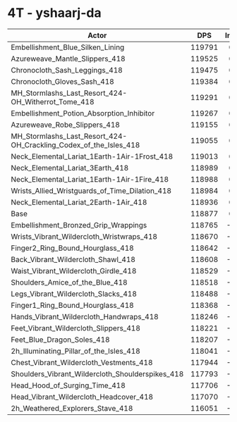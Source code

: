 # 4T - yshaarj-da
| Actor | DPS | Increase |
|---|:---:|:---:|
|Embellishment_Blue_Silken_Lining|119791|0.77%|
|Azureweave_Mantle_Slippers_418|119525|0.55%|
|Chronocloth_Sash_Leggings_418|119475|0.50%|
|Chronocloth_Gloves_Sash_418|119384|0.43%|
|MH_Stormlashs_Last_Resort_424-OH_Witherrot_Tome_418|119291|0.35%|
|Embellishment_Potion_Absorption_Inhibitor|119267|0.33%|
|Azureweave_Robe_Slippers_418|119155|0.23%|
|MH_Stormlashs_Last_Resort_424-OH_Crackling_Codex_of_the_Isles_418|119055|0.15%|
|Neck_Elemental_Lariat_1Earth-1Air-1Frost_418|119013|0.11%|
|Neck_Elemental_Lariat_3Earth_418|118989|0.09%|
|Neck_Elemental_Lariat_1Earth-1Air-1Fire_418|118988|0.09%|
|Wrists_Allied_Wristguards_of_Time_Dilation_418|118984|0.09%|
|Neck_Elemental_Lariat_2Earth-1Air_418|118936|0.05%|
|Base|118877|0.00%|
|Embellishment_Bronzed_Grip_Wrappings|118765|-0.09%|
|Wrists_Vibrant_Wildercloth_Wristwraps_418|118670|-0.17%|
|Finger2_Ring_Bound_Hourglass_418|118642|-0.20%|
|Back_Vibrant_Wildercloth_Shawl_418|118608|-0.23%|
|Waist_Vibrant_Wildercloth_Girdle_418|118529|-0.29%|
|Shoulders_Amice_of_the_Blue_418|118518|-0.30%|
|Legs_Vibrant_Wildercloth_Slacks_418|118488|-0.33%|
|Finger1_Ring_Bound_Hourglass_418|118368|-0.43%|
|Hands_Vibrant_Wildercloth_Handwraps_418|118246|-0.53%|
|Feet_Vibrant_Wildercloth_Slippers_418|118221|-0.55%|
|Feet_Blue_Dragon_Soles_418|118207|-0.56%|
|2h_Illuminating_Pillar_of_the_Isles_418|118041|-0.70%|
|Chest_Vibrant_Wildercloth_Vestments_418|117944|-0.78%|
|Shoulders_Vibrant_Wildercloth_Shoulderspikes_418|117793|-0.91%|
|Head_Hood_of_Surging_Time_418|117706|-0.99%|
|Head_Vibrant_Wildercloth_Headcover_418|117070|-1.52%|
|2h_Weathered_Explorers_Stave_418|116051|-2.38%|
